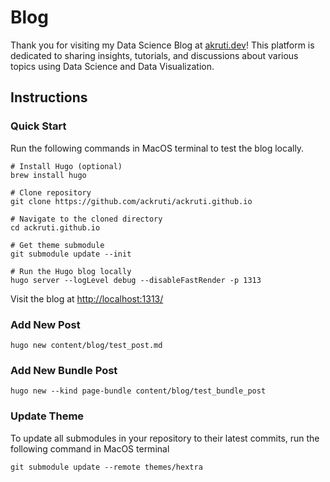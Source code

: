 # Blog
Thank you for visiting my Data Science Blog at [akruti.dev](https://www.akruti.dev/)! This platform is dedicated to sharing insights, tutorials, and discussions about various topics using Data Science and Data Visualization.

## Instructions
### Quick Start
Run the following commands in MacOS terminal to test the blog locally.

```
# Install Hugo (optional)
brew install hugo

# Clone repository
git clone https://github.com/ackruti/ackruti.github.io

# Navigate to the cloned directory
cd ackruti.github.io

# Get theme submodule
git submodule update --init

# Run the Hugo blog locally
hugo server --logLevel debug --disableFastRender -p 1313
```

Visit the blog at [http://localhost:1313/](http://localhost:1313/)

### Add New Post
```
hugo new content/blog/test_post.md
```

### Add New Bundle Post
```
hugo new --kind page-bundle content/blog/test_bundle_post
```

### Update Theme
To update all submodules in your repository to their latest commits, run the following command in MacOS terminal
```
git submodule update --remote themes/hextra
```
